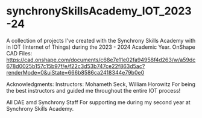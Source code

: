 # synchronySkillsAcademy_IOT_2023-24
A collection of projects I've created with the Synchrony Skills Academy with in IOT (Internet of Things) during the 2023 - 2024 Academic Year.
OnShape CAD Files: https://cad.onshape.com/documents/c68e7e11e02fa94958f4d263/w/a59dc678d0025b157c15b97f/e/f22c3d53b747ce22f863d5ac?renderMode=0&uiState=666b8586ca2418344e79b0e0

Acknowledgments: 
Instructors: Mohameth Seck, William Horowitz 
  For being the best instructors and guided me throughout the entire IOT process! 

All DAE amd Synchrony Staff
  For supporting me during my second year at Synchrony Skills Academy. 
